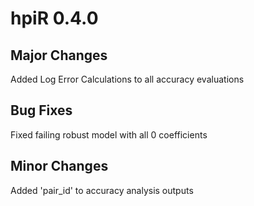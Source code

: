 # hpiR 0.4.0

## Major Changes

Added Log Error Calculations to all accuracy evaluations

## Bug Fixes

Fixed failing robust model with all 0 coefficients

## Minor Changes

Added 'pair_id' to accuracy analysis outputs

